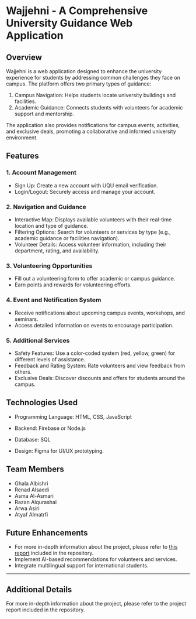 # Wajjehni - A Comprehensive University Guidance Web Application 
 
## Overview 
Wajjehni is a web application designed to enhance the university experience for students by addressing common challenges they face on campus. The platform offers two primary types of guidance: 
1. Campus Navigation: Helps students locate university buildings and facilities. 
2. Academic Guidance: Connects students with volunteers for academic support and mentorship. 
 
The application also provides notifications for campus events, activities, and exclusive deals, promoting a collaborative and informed university environment. 
 
## Features 
### 1. Account Management 
- Sign Up: Create a new account with UQU email verification. 
- Login/Logout: Securely access and manage your account. 
 
### 2. Navigation and Guidance 
- Interactive Map: Displays available volunteers with their real-time location and type of guidance. 
- Filtering Options: Search for volunteers or services by type (e.g., academic guidance or facilities navigation). 
- Volunteer Details: Access volunteer information, including their department, rating, and availability. 
 
### 3. Volunteering Opportunities 
- Fill out a volunteering form to offer academic or campus guidance. 
- Earn points and rewards for volunteering efforts. 
 
### 4. Event and Notification System 
- Receive notifications about upcoming campus events, workshops, and seminars. 
- Access detailed information on events to encourage participation. 
 
### 5. Additional Services 
- Safety Features: Use a color-coded system (red, yellow, green) for different levels of assistance. 
- Feedback and Rating System: Rate volunteers and view feedback from others. 
- Exclusive Deals: Discover discounts and offers for students around the campus. 
 
## Technologies Used 
- Programming Language: HTML, CSS, JavaScript 
- Backend: Firebase or Node.js 
- Database:  SQL 
 
- Design: Figma for UI/UX prototyping. 
 
 
 
## Team Members 
- Ghala Albishri 
- Renad Alsaedi   
- Asma Al-Asmari   
- Razan Alqurashai   
- Arwa Asiri   
- Atyaf Almatrfi   
 
## Future Enhancements 
- For more in-depth information about the project, please refer to [this report](https://github.com/renad371/Wajjehni/blob/main/report%20wajjhni1.pdf) included in the repository.
- Implement AI-based recommendations for volunteers and services. 
- Integrate multilingual support for international students. 
 
--- 
 
## Additional Details 
For more in-depth information about the project, please refer to the project report included in the repository.
